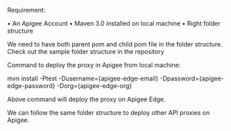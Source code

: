 Requirement:

•	An Apigee Account
•	Maven 3.0 installed on local machine
•	Right folder structure

We need to have both parent pom and child pom file in the folder structure. Check out the sample folder structure in the repository

Command to deploy the proxy in Apigee from local machine:

mvn install -Ptest -Dusername={apigee-edge-email} -Dpassword={apigee-edge-password} -Dorg={apigee-edge-org}


Above command will deploy the proxy on Apigee Edge.

We can follow the same folder structure to deploy other API proxies on Apigee.

